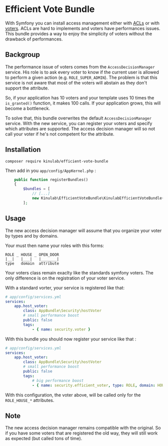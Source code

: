 # Efficient Vote Bundle

With Symfony you can install access management either with [ACLs](http://symfony.com/doc/master/security/acl.html)
or with [voters](http://symfony.com/doc/master/components/security/authorization.html).
ACLs are hard to implements and voters have performances issues. This bundle
provides a way to enjoy the simplicity of voters without the drawback of
performances.

## Backgroup

The performance issue of voters comes from the `AccessDecisionManager` service.
His role is to ask every voter to know if the current user is allowed to perform
a given action (e.g. `ROLE_SUPER_ADMIN`). The problem is that this service is not
aware that most of the voters will abstain as they don't support the attribute.

So, if your application has 10 voters and your template uses 10 times the
`is_granted()` function, it makes 100 calls. If your application grows, this will
become a bottleneck.

To solve that, this bundle overwrites the default  `AccessDecisionManager` service.
With the new service, you can register your voters and specify which attributes
are supported. The access decision manager will so not call your voter if he's not
competent for the attribute.

## Installation

```
composer require kinulab/efficient-vote-bundle
```

Then add in you `app/config/AppKernel.php` :

```php
    public function registerBundles()
    {
        $bundles = [
            // [...]
            new Kinulab\EfficientVoteBundle\KinulabEfficientVoteBundle(),
        ];
```

## Usage

The new access decision manager will assume that you organize your voter by types
and by domains.

Your must then name your roles with this forms:

```
ROLE _ HOUSE _ OPEN_DOOR
|__|   |___|   |_______|
type   domain  attribute
```

Your voters class remain exaclty like the standards symfony voters. The only
difference is on the registration of your voter service.

With a standard vorter, your service is registered like that:

```yaml
# app/config/services.yml
services:
    app.host_voter:
        class: AppBundle\Security\hostVoter
        # small performance boost
        public: false
        tags:
            - { name: security.voter }

```

With this bundle you should now register your service like that :

```yaml
# app/config/services.yml
services:
    app.host_voter:
        class: AppBundle\Security\hostVoter
        # small performance boost
        public: false
        tags:
            # big performance boost
            - { name: security.efficient_voter, type: ROLE, domain: HOUSE }
```

With this configuration, the voter above, will be called only for the
`ROLE_HOUSE_*` attributes.

## Note

The new access decision manager remains compatible with the original. So if
you have some voters that are registered the old way, they will still work as
expected (but called tons of time).